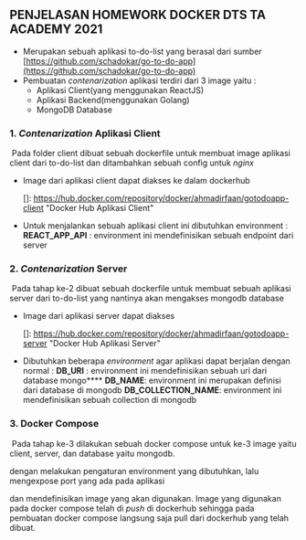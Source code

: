 ## PENJELASAN HOMEWORK DOCKER DTS TA ACADEMY 2021

- Merupakan sebuah aplikasi to-do-list yang berasal dari sumber [https://github.com/schadokar/go-to-do-app](https://github.com/schadokar/go-to-do-app)
- Pembuatan *contenarization* aplikasi terdiri dari 3 image yaitu :
  - Aplikasi Client(yang menggunakan ReactJS)
  - Aplikasi Backend(menggunakan Golang)
  - MongoDB Database

### 1. *Contenarization* Aplikasi Client

​	Pada folder client dibuat sebuah dockerfile untuk membuat image aplikasi client dari to-do-list dan ditambahkan sebuah config untuk *nginx*

- Image dari aplikasi client dapat diakses ke dalam dockerhub 

  []: https://hub.docker.com/repository/docker/ahmadirfaan/gotodoapp-client	"Docker Hub Aplikasi Client"

  

- Untuk menjalankan sebuah aplikasi client ini dibutuhkan environment :
  **REACT_APP_API**  : environment ini mendefinisikan sebuah endpoint dari server

### 2. *Contenarization* Server

​	Pada tahap ke-2 dibuat sebuah dockerfile untuk membuat sebuah aplikasi server dari to-do-list yang nantinya akan mengakses mongodb database

- Image dari aplikasi server dapat diakses 

  []: https://hub.docker.com/repository/docker/ahmadirfaan/gotodoapp-server	"Docker Hub Aplikasi Server"

  

- Dibutuhkan beberapa *environment* agar aplikasi dapat berjalan dengan normal :
  **DB_URI** : environment ini mendefinisikan sebuah uri dari database mongo****
  **DB_NAME**: environment ini merupakan definisi dari database di mongodb
  **DB_COLLECTION_NAME**: environment ini mendefinisikan sebuah collection di mongodb

### 3. Docker Compose

​	Pada tahap ke-3 dilakukan sebuah docker compose untuk ke-3 image yaitu client, server, dan database yaitu mongodb. 

dengan melakukan pengaturan environment yang dibutuhkan, lalu mengexpose port yang ada pada aplikasi 

dan mendefinisikan image yang akan digunakan. Image yang digunakan pada docker compose telah di *push* di dockerhub sehingga pada pembuatan docker compose langsung saja pull dari dockerhub yang telah dibuat.